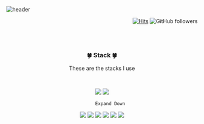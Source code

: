 ![header](https://capsule-render.vercel.app/api?type=waving&color=auto&height=250&section=header&text=secret%J&fontSize=70&fontColor=0FFFFF&animation=blink&rotate=-5)
<div align="right">
 
[![Hits](https://hits.seeyoufarm.com/api/count/incr/badge.svg?url=https%3A%2F%2Fgithub.com%2FsecretJ&count_bg=%23265602&title_bg=%237CBD78&icon=&icon_color=%23E7E7E7&title=%F0%9F%8E%94hits&edge_flat=false&)](https://hits.seeyoufarm.com) ![GitHub followers](https://img.shields.io/github/followers/2FsecretJ?style=social)
 </div>
 <br><br>
 <div align="center">
<h3 align="center">🍀 Stack 🍀</h3>   

<p align="center">These are the stacks I use</p>

<br>
<p align="center">
<img src="https://img.shields.io/badge/Java-007396?style=flat-square&logo=Java&logoColor=white"/></a>
<img src="https://img.shields.io/badge/PHP-777BB4?style=flat-square&logo=PHP&logoColor=white"/></a>


    
          
            
    

          
          Expand Down
   
<p align="center">
<img src="https://img.shields.io/badge/Spring-6DB33F?style=flat-square&logo=Spring&logoColor=white"/></a>
<img src="https://img.shields.io/badge/RDBMS-003545?style=flat-square&logoColor=white"/></a>
<img src="https://img.shields.io/badge/CSS3-1572B6?style=flat-square&logo=CSS3&logoColor=white"/></a>
<img src="https://img.shields.io/badge/HTML5-E34F26?style=flat-square&logo=HTML5&logoColor=white"/></a>
<img src="https://img.shields.io/badge/Bootstrap-7952B3?style=flat-square&logo=Bootstrap&logoColor=white"/></a>
<img src="https://img.shields.io/badge/CodeIgniter-EF4223?style=flat-square&logo=CodeIgniter&logoColor=white"/></a></p>

<br><br><br>
 
